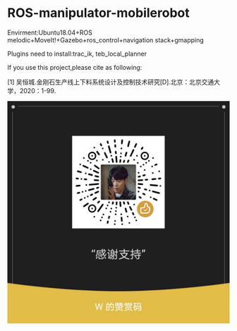 # ROS-manipulator-mobilerobot
Envirment:Ubuntu18.04+ROS melodic+MoveIt!+Gazebo+ros_control+navigation stack+gmapping

Plugins need to install:trac_ik, teb_local_planner

If you use this project,please cite as following:

[1] 吴恒城.金刚石生产线上下料系统设计及控制技术研究[D].北京：北京交通大学，2020：1-99.

![image](https://github.com/Wu-hengcheng/ROS-manipulator-mobilerobot/blob/master/%E5%BE%AE%E4%BF%A1%E5%9B%BE%E7%89%87_20200806211026.jpg)

